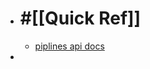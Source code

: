 - # #[[Quick Ref]]
	- [piplines api docs](https://huggingface.co/docs/transformers/v4.26.1/en/main_classes/pipelines#transformers.pipeline)
-